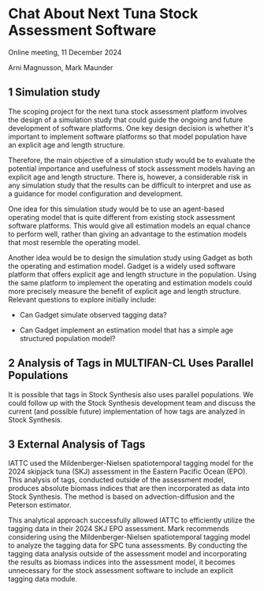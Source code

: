# Chat About Next Tuna Stock Assessment Software

Online meeting, 11 December 2024

Arni Magnusson, Mark Maunder

## 1 Simulation study

The scoping project for the next tuna stock assessment platform involves the
design of a simulation study that could guide the ongoing and future development
of software platforms. One key design decision is whether it's important to
implement software platforms so that model population have an explicit age and
length structure.

Therefore, the main objective of a simulation study would be to evaluate the
potential importance and usefulness of stock assessment models having an
explicit age and length structure. There is, however, a considerable risk in any
simulation study that the results can be difficult to interpret and use as a
guidance for model configuration and development.

One idea for this simulation study would be to use an agent-based operating
model that is quite different from existing stock assessment software platforms.
This would give all estimation models an equal chance to perform well, rather
than giving an advantage to the estimation models that most resemble the
operating model.

Another idea would be to design the simulation study using Gadget as both the
operating and estimation model. Gadget is a widely used software platform that
offers explicit age and length structure in the population. Using the same
platform to implement the operating and estimation models could more precisely
measure the benefit of explicit age and length structure. Relevant questions to
explore initially include:

- Can Gadget simulate observed tagging data?

- Can Gadget implement an estimation model that has a simple age structured
  population model?

## 2 Analysis of Tags in MULTIFAN-CL Uses Parallel Populations

It is possible that tags in Stock Synthesis also uses parallel populations. We
could follow up with the Stock Synthesis development team and discuss the
current (and possible future) implementation of how tags are analyzed in Stock
Synthesis.

## 3 External Analysis of Tags

IATTC used the Mildenberger-Nielsen spatiotemporal tagging model for the 2024
skipjack tuna (SKJ) assessment in the Eastern Pacific Ocean (EPO). This analysis
of tags, conducted outside of the assessment model, produces absolute biomass
indices that are then incorporated as data into Stock Synthesis. The method is
based on advection-diffusion and the Peterson estimator.

This analytical approach successfully allowed IATTC to efficiently utilize the
tagging data in their 2024 SKJ EPO assessment. Mark recommends considering using
the Mildenberger-Nielsen spatiotemporal tagging model to analyze the tagging
data for SPC tuna assessments. By conducting the tagging data analysis outside
of the assessment model and incorporating the results as biomass indices into
the assessment model, it becomes unnecessary for the stock assessment software
to include an explicit tagging data module.
